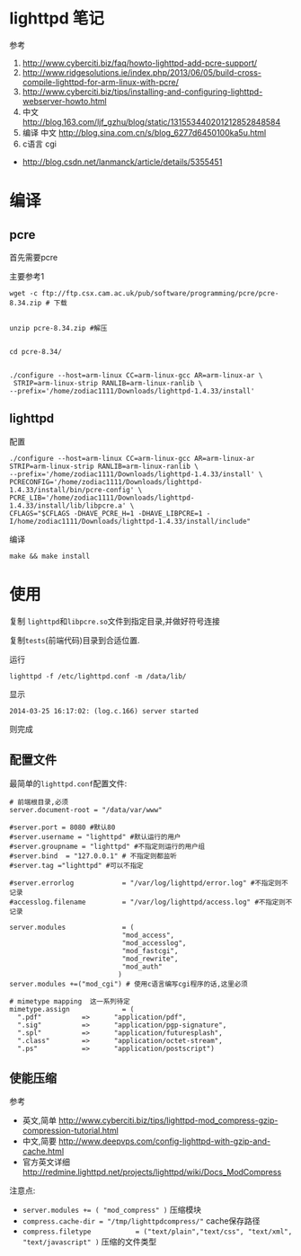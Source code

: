 # lighttpd 笔记

参考

1. http://www.cyberciti.biz/faq/howto-lighttpd-add-pcre-support/
2. http://www.ridgesolutions.ie/index.php/2013/06/05/build-cross-compile-lighttpd-for-arm-linux-with-pcre/
3. http://www.cyberciti.biz/tips/installing-and-configuring-lighttpd-webserver-howto.html
4. 中文 http://blog.163.com/ljf_gzhu/blog/static/131553440201212852848584
5. 编译 中文 http://blog.sina.com.cn/s/blog_6277d6450100ka5u.html
6. c语言 cgi 
  * http://blog.csdn.net/lanmanck/article/details/5355451

# 编译

## pcre

首先需要pcre

主要参考1


    wget -c ftp://ftp.csx.cam.ac.uk/pub/software/programming/pcre/pcre-8.34.zip # 下载


    unzip pcre-8.34.zip #解压


    cd pcre-8.34/


    ./configure --host=arm-linux CC=arm-linux-gcc AR=arm-linux-ar \
     STRIP=arm-linux-strip RANLIB=arm-linux-ranlib \
    --prefix='/home/zodiac1111/Downloads/lighttpd-1.4.33/install'

## lighttpd

配置

    ./configure --host=arm-linux CC=arm-linux-gcc AR=arm-linux-ar STRIP=arm-linux-strip RANLIB=arm-linux-ranlib \
    --prefix='/home/zodiac1111/Downloads/lighttpd-1.4.33/install' \
    PCRECONFIG='/home/zodiac1111/Downloads/lighttpd-1.4.33/install/bin/pcre-config' \
    PCRE_LIB='/home/zodiac1111/Downloads/lighttpd-1.4.33/install/lib/libpcre.a' \
    CFLAGS="$CFLAGS -DHAVE_PCRE_H=1 -DHAVE_LIBPCRE=1 -I/home/zodiac1111/Downloads/lighttpd-1.4.33/install/include"

编译

    make && make install


# 使用

复制 `lighttpd`和`libpcre.so`文件到指定目录,并做好符号连接

复制`tests`(前端代码)目录到合适位置.

运行

    lighttpd -f /etc/lighttpd.conf -m /data/lib/

显示

    2014-03-25 16:17:02: (log.c.166) server started

则完成

## 配置文件

最简单的`lighttpd.conf`配置文件:

```
# 前端根目录,必须
server.document-root = "/data/var/www"

#server.port = 8080 #默认80
#server.username = "lighttpd" #默认运行的用户
#server.groupname = "lighttpd" #不指定则运行的用户组
#server.bind  = "127.0.0.1" # 不指定则都监听
#server.tag ="lighttpd" #可以不指定

#server.errorlog            = "/var/log/lighttpd/error.log" #不指定则不记录
#accesslog.filename         = "/var/log/lighttpd/access.log" #不指定则不记录

server.modules              = (
                            "mod_access",
                            "mod_accesslog",
                            "mod_fastcgi",
                            "mod_rewrite",
                            "mod_auth"
                           )
server.modules +=("mod_cgi") # 使用c语言编写cgi程序的话,这里必须

# mimetype mapping  这一系列待定
mimetype.assign             = (
  ".pdf"          =>      "application/pdf",
  ".sig"          =>      "application/pgp-signature",
  ".spl"          =>      "application/futuresplash",
  ".class"        =>      "application/octet-stream",
  ".ps"           =>      "application/postscript")

```

## 使能压缩

参考
* 英文,简单 http://www.cyberciti.biz/tips/lighttpd-mod_compress-gzip-compression-tutorial.html
* 中文,简要 http://www.deepvps.com/config-lighttpd-with-gzip-and-cache.html
* 官方英文详细 http://redmine.lighttpd.net/projects/lighttpd/wiki/Docs_ModCompress

注意点:

* `server.modules += ( "mod_compress" )` 压缩模块
* `compress.cache-dir = "/tmp/lighttpdcompress/"` cache保存路径
* `compress.filetype           = ("text/plain","text/css", "text/xml", "text/javascript" )` 压缩的文件类型